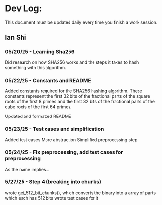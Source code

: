# Dev Log:

This document must be updated daily every time you finish a work session.

## Ian Shi

### 05/20/25 - Learning Sha256
Did research on how SHA256 works and the steps it takes to hash something with this algorithm.

### 05/22/25 - Constants and README
Added constants required for the SHA256 hashing algorithm.
These constants represent the first 32 bits of the fractional parts of the square roots of the first 8 primes
and the first 32 bits of the fractional parts of the cube roots of the first 64 primes.

Updated and formatted README

### 05/23/25 - Test cases and simplification
Added test cases
More abstraction
Simplified preprocessing step

### 05/24/25 - Fix preprocessing, add test cases for preprocessing
As the name implies...

### 5/27/25 - Step 4 (breaking into chunks)
wrote get_512_bit_chunks(), which converts the binary into a array of parts which each has 512 bits
wrote test cases for it
